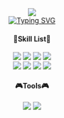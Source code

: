 <div align="center">
  <img src="https://capsule-render.vercel.app/api?type=waving&color=96d2ea&height=300&section=header&text=Wellcome%20YongJun%20GitHub&fontSize=50&fontColor=ffffff&animation=fadeIn" />
</div>
<div align="center">
<a href="https://git.io/typing-svg"><img src="https://readme-typing-svg.demolab.com?font=Jua&size=30&duration=3000&pause=200&color=96D2EA&center=true&vCenter=true&width=435&lines=%EC%95%88%EB%85%95%ED%95%98%EC%84%B8%EC%9A%94!!;%ED%94%84%EB%A1%A0%ED%8A%B8%EC%97%94%EB%93%9C+%EA%B0%9C%EB%B0%9C%EC%9E%90%EB%A5%BC+%EA%BF%88%EA%BE%B8%EB%8A%94;%EC%BD%94%EB%93%9C%EC%9A%94%EB%A6%AC%EC%82%AC+%EC%9D%B4%EC%9A%A9%EC%A4%80+%EC%9E%85%EB%8B%88%EB%8B%A4!" alt="Typing SVG" /></a>
</div>
<div align="center">
  <h4>📝Skill List📖</h4>
  <img src="https://img.shields.io/badge/HTML5-E34F26?style=flat-square&logo=HTML5&logoColor=white" />
  <img src="https://img.shields.io/badge/CSS3-1572B6?style=flat-square&logo=CSS3&logoColor=white" />
  <img src="https://img.shields.io/badge/Javascript-F7DF1E?style=flat-square&logo=Javascript&logoColor=white" />
  <img src="https://img.shields.io/badge/jQuery-0769AD?style=flat-square&logo=jQuery&logoColor=white" />
  <br>
  <img src="https://img.shields.io/badge/Sass-CC6699?style=flat-square&logo=Sass&logoColor=white" />
  <img src="https://img.shields.io/badge/React-61DAFB?style=flat-square&logo=React&logoColor=white" />
  <img src="https://img.shields.io/badge/Adobe Photoshop-31A8FF?style=flat-square&logo=Adobe Photoshop&logoColor=white" />
  <img src="https://img.shields.io/badge/Adobe Illustrator-FF9A00?style=flat-square&logo=Adobe Illustrator&logoColor=white" />
</div>
<div align="center">
  <h4>🎮Tools🎮</h4>
  <img src="https://img.shields.io/badge/Visual%20Studio%20Code-007ACC?style=flat-square&logo=Visual%20Studio%20Code&logoColor=white" />
  <img src="https://img.shields.io/badge/Figma-F24E1E?style=flat-square&logo=Figma&logoColor=white"/>
</div>
